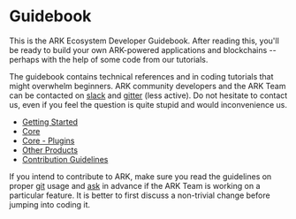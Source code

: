 # Guidebook

This is the ARK Ecosystem Developer Guidebook. After reading this, you'll be ready to build your own ARK-powered applications and blockchains -- perhaps with the help of some code from our tutorials.

The guidebook contains technical references and in coding tutorials that might overwhelm beginners. ARK community developers and the ARK Team can be contacted on [slack](https://ark.io/slack) and [gitter](https://gitter.im/ark-developers/Lobby) (less active). Do not hesitate to contact us, even if you feel the question is quite stupid and would inconvenience us.

- [Getting Started](/guidebook/developer/setup-dev-environment.html)
- [Core](/guidebook/core/)
- [Core - Plugins](/guidebook/core/plugins/)
- [Other Products](/guidebook/guides/mobile.html)
- [Contribution Guidelines](/guidebook/contribution-guidelines/)

If you intend to contribute to ARK, make sure you read the guidelines on proper [git](/guidebook/contribution-guidelines/git-commit-guidelines.md) usage and [ask](https://ark.io/slack) in advance if the ARK Team is working on a particular feature. It is better to first discuss a non-trivial change before jumping into coding it.
